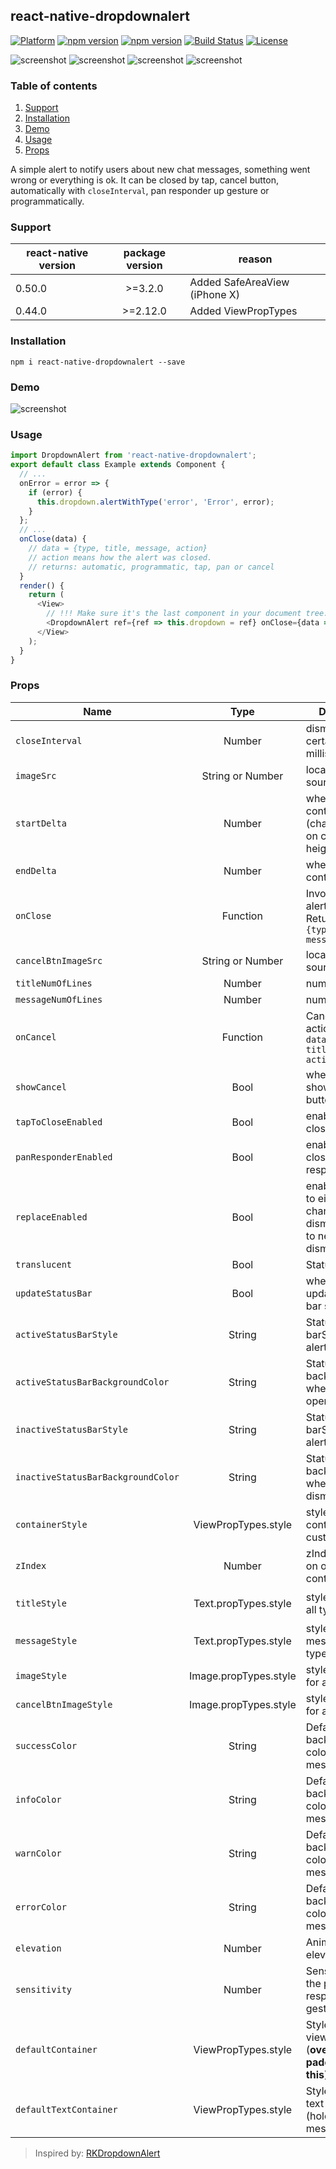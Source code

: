## react-native-dropdownalert

[![Platform](https://img.shields.io/badge/platform-react--native-lightgrey.svg)](http://facebook.github.io/react-native/)
[![npm version](http://img.shields.io/npm/v/react-native-dropdownalert.svg)](https://www.npmjs.com/package/react-native-dropdownalert)
[![npm version](http://img.shields.io/npm/dm/react-native-dropdownalert.svg)](https://www.npmjs.com/package/react-native-dropdownalert)
[![Build Status](https://travis-ci.org/testshallpass/react-native-dropdownalert.svg?branch=master)](https://travis-ci.org/testshallpass/react-native-dropdownalert)
[![License](https://img.shields.io/badge/license-MIT-blue.svg)](https://raw.github.com/testshallpass/react-native-dropdownalert/master/LICENSE)

![screenshot](https://raw.github.com/testshallpass/react-native-dropdownalert/master/screenshots/info.png) ![screenshot](https://raw.github.com/testshallpass/react-native-dropdownalert/master/screenshots/warning.png) ![screenshot](https://raw.github.com/testshallpass/react-native-dropdownalert/master/screenshots/error.png) ![screenshot](https://raw.github.com/testshallpass/react-native-dropdownalert/master/screenshots/success.png)

### Table of contents
1. [Support](#support)
2. [Installation](#installation)
3. [Demo](#demo)
4. [Usage](#usage)
5. [Props](#props)

A simple alert to notify users about new chat messages, something went wrong or everything is ok. It can be closed by tap, cancel button, automatically with `closeInterval`, pan responder up gesture or programmatically. 

### Support
| react-native version | package version | reason | 
| ---- | :---: | ---- |
| 0.50.0 | >=3.2.0 | Added SafeAreaView (iPhone X) |
| 0.44.0 | >=2.12.0 | Added ViewPropTypes |

### Installation
```
npm i react-native-dropdownalert --save
```

### Demo
![screenshot](https://raw.github.com/testshallpass/react-native-dropdownalert/master/screenshots/demo.gif)

### Usage
```javascript
import DropdownAlert from 'react-native-dropdownalert';
export default class Example extends Component {
  // ...
  onError = error => {
    if (error) {
      this.dropdown.alertWithType('error', 'Error', error);
    }
  };
  // ...
  onClose(data) {
    // data = {type, title, message, action}
    // action means how the alert was closed.
    // returns: automatic, programmatic, tap, pan or cancel
  }
  render() {
    return (
      <View>
        // !!! Make sure it's the last component in your document tree.
        <DropdownAlert ref={ref => this.dropdown = ref} onClose={data => this.onClose(data)} />
      </View>
    );
  }
}
```

### Props
| Name | Type | Description | Default |
| ---- | :---: | --- | --- |
| ```closeInterval``` | Number  | dismiss alert at a certain time in milliseconds | 4000
| ```imageSrc``` | String or Number  | local or network source | null
| ```startDelta``` | Number  | where the container starts (changes based on container height onLayout) | -100
| ```endDelta``` | Number  | where the container ends | 0
| ```onClose``` | Function  | Invoked when alert is closed Returns: ```data = {type, title, message, action}```  | null
| ```cancelBtnImageSrc``` | String or Number | local or network source | ```require('./assets/cancel.png')``` |
| ```titleNumOfLines``` | Number  | number of lines | 1
| ```messageNumOfLines``` | Number  | number of lines | 3
| ```onCancel``` | Function  | Cancel button action. Returns: ```data = {type, title, message, action}``` | null
| ```showCancel``` | Bool  | whether or not to show cancel button | false
| ```tapToCloseEnabled``` | Bool  | enable/disable close with tap | true
| ```panResponderEnabled``` | Bool  | enable/disable close with pan responder | true
| ```replaceEnabled``` | Bool  | enables the alert to either state change without dismissal or go to next alert with dismissal | true
| ```translucent``` | Bool  | StatusBar prop  | false
| ```updateStatusBar``` | Bool  | whether or not to update status bar styles  | true
| ```activeStatusBarStyle``` | String  | StatusBar barStyle when alert is open | `light-content`
| ```activeStatusBarBackgroundColor``` | String | StatusBar backgroundColor when alert is open | It takes on the backgroundColor of alert if predefined else default or provided prop
| ```inactiveStatusBarStyle``` | String  | StatusBar barStyle when alert dismisses | `StatusBar._defaultProps.barStyle.value`
| ```inactiveStatusBarBackgroundColor``` | String  | StatusBar backgroundColor when alert dismisses | `StatusBar._defaultProps.backgroundColor.value`
| ```containerStyle``` | ViewPropTypes.style  | styles for container for custom type only | ```{ padding: 16, flexDirection: 'row' }```
| ```zIndex``` | Number  | zIndex attribute on outermost container | null
| ```titleStyle``` | Text.propTypes.style  | styles for title for all types | ```{       fontSize: 16, textAlign: 'left', fontWeight: 'bold', color: 'white', backgroundColor: 'transparent' }```
| ```messageStyle``` | Text.propTypes.style  | styles for message for all types | ```{ fontSize: 14, textAlign: 'left', fontWeight: 'bold', color: 'white', backgroundColor: 'transparent' }```
| ```imageStyle``` | Image.propTypes.style  | styles for image for all types | ```{    padding: 8, width: 36, height: 36, alignSelf: 'center' }```
| ```cancelBtnImageStyle``` | Image.propTypes.style  | styles for image for all types | ```{    padding: 8, width: 36, height: 36, alignSelf: 'center' }```
| ```successColor``` | String  | Default background color of success message | #32A54A
| ```infoColor``` | String  | Default background color of info message | #2B73B6
| ```warnColor``` | String  | Default background color of warn message | #cd853f
| ```errorColor``` | String  | Default background color of error message | #cc3232
| ```elevation``` | Number  | Animated.View elevation | 1
| ```sensitivity``` | Number  | Sensitivity for the pan responder up gesture | 20
| ```defaultContainer``` | ViewPropTypes.style  | Style for inner view container (**override paddingTop with this**) | ```{ padding: 8, paddingTop: IS_ANDROID ? 0 : 20, flexDirection: 'row' } ```
| ```defaultTextContainer``` | ViewPropTypes.style  | Style for inner text container (holds title and message) | ```{ flex: 1, padding: 8 }```

> Inspired by: [RKDropdownAlert](https://github.com/cwRichardKim/RKDropdownAlert)
